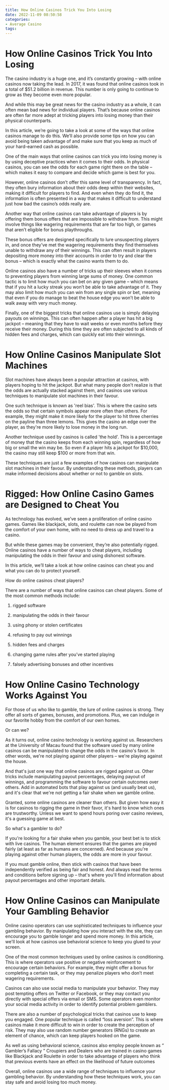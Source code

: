 ```yaml
---
title: How Online Casinos Trick You Into Losing
date: 2022-11-09 08:50:58
categories:
- Average Casino
tags:
---
```



#  How Online Casinos Trick You Into Losing

The casino industry is a huge one, and it’s constantly growing – with online casinos now taking the lead. In 2017, it was found that online casinos took in a total of $51.2 billion in revenue. This number is only going to continue to grow as they become even more popular.

And while this may be great news for the casino industry as a whole, it can often mean bad news for individual players. That’s because online casinos are often far more adept at tricking players into losing money than their physical counterparts.

In this article, we’re going to take a look at some of the ways that online casinos manage to do this. We’ll also provide some tips on how you can avoid being taken advantage of and make sure that you keep as much of your hard-earned cash as possible.

One of the main ways that online casinos can trick you into losing money is by using deceptive practices when it comes to their odds. In physical casinos, you can see the odds for each game right there on the table – which makes it easy to compare and decide which game is best for you.

However, online casinos don’t offer this same level of transparency. In fact, they often bury information about their odds deep within their websites, making it difficult for players to find. And even when they do find it, the information is often presented in a way that makes it difficult to understand just how bad the casino’s odds really are.

Another way that online casinos can take advantage of players is by offering them bonus offers that are impossible to withdraw from. This might involve things like wagering requirements that are far too high, or games that aren’t eligible for bonus playthroughs.

These bonus offers are designed specifically to lure unsuspecting players in, and once they’ve met the wagering requirements they find themselves unable to withdraw any of their winnings. This can often result in players depositing more money into their accounts in order to try and clear the bonus – which is exactly what the casino wants them to do.

Online casinos also have a number of tricks up their sleeves when it comes to preventing players from winning large sums of money. One common tactic is to limit how much you can bet on any given game – which means that if you hit a lucky streak you won’t be able to take advantage of it. They may also limit how much you can win from any single spin or bet, meaning that even if you do manage to beat the house edge you won’t be able to walk away with very much money.

Finally, one of the biggest tricks that online casinos use is simply delaying payouts on winnings. This can often happen after a player has hit a big jackpot – meaning that they have to wait weeks or even months before they receive their money. During this time they are often subjected to all kinds of hidden fees and charges, which can quickly eat into their winnings.

#  How Online Casinos Manipulate Slot Machines

Slot machines have always been a popular attraction at casinos, with players hoping to hit the jackpot. But what many people don't realize is that the odds are actually stacked against them, and casinos use various techniques to manipulate slot machines in their favour.

One such technique is known as 'reel bias'. This is where the casino sets the odds so that certain symbols appear more often than others. For example, they might make it more likely for the player to hit three cherries on the payline than three lemons. This gives the casino an edge over the player, as they're more likely to lose money in the long run.

Another technique used by casinos is called 'the hold'. This is a percentage of money that the casino keeps from each winning spin, regardless of how big or small the win may be. So even if a player hits a jackpot for $10,000, the casino may still keep $100 or more from that win.

These techniques are just a few examples of how casinos can manipulate slot machines in their favour. By understanding these methods, players can make informed decisions about whether or not to gamble on slots.

#  Rigged: How Online Casino Games are Designed to Cheat You

As technology has evolved, we’ve seen a proliferation of online casino games. Games like blackjack, slots, and roulette can now be played from the comfort of your own home, with no need to dress up and travel to a casino.

But while these games may be convenient, they’re also potentially rigged. Online casinos have a number of ways to cheat players, including manipulating the odds in their favour and using dishonest software.

In this article, we’ll take a look at how online casinos can cheat you and what you can do to protect yourself.

How do online casinos cheat players?

There are a number of ways that online casinos can cheat players. Some of the most common methods include:

1. rigged software

2. manipulating the odds in their favour

3. using phony or stolen certificates

4. refusing to pay out winnings

5. hidden fees and charges

6. changing game rules after you’ve started playing

7. falsely advertising bonuses and other incentives

#  How Online Casino Technology Works Against You

For those of us who like to gamble, the lure of online casinos is strong. They offer all sorts of games, bonuses, and promotions. Plus, we can indulge in our favorite hobby from the comfort of our own homes.

Or can we?

As it turns out, online casino technology is working against us. Researchers at the University of Macau found that the software used by many online casinos can be manipulated to change the odds in the casino's favor. In other words, we're not playing against other players – we're playing against the house.

And that's just one way that online casinos are rigged against us. Other tricks include manipulating payout percentages, delaying payout of winnings, and programming the software to favour certain outcomes over others. Add in automated bots that play against us (and usually beat us), and it's clear that we're not getting a fair shake when we gamble online.

Granted, some online casinos are cleaner than others. But given how easy it is for casinos to rigging the game in their favor, it's hard to know which ones are trustworthy. Unless we want to spend hours poring over casino reviews, it's a guessing game at best.

So what's a gambler to do?

If you're looking for a fair shake when you gamble, your best bet is to stick with live casinos. The human element ensures that the games are played fairly (at least as far as humans are concerned). And because you're playing against other human players, the odds are more in your favour.

If you must gamble online, then stick with casinos that have been independently verified as being fair and honest. And always read the terms and conditions before signing up – that's where you'll find information about payout percentages and other important details.

#  How Online Casinos can Manipulate Your Gambling Behavior

Online casino operators can use sophisticated techniques to influence your gambling behavior. By manipulating how you interact with the site, they can encourage you to gamble longer and spend more money. In this article, we'll look at how casinos use behavioral science to keep you glued to your screen.

One of the most common techniques used by online casinos is conditioning. This is where operators use positive or negative reinforcement to encourage certain behaviors. For example, they might offer a bonus for completing a certain task, or they may penalize players who don’t meet wagering requirements.

Casinos can also use social media to manipulate your behavior. They may post tempting offers on Twitter or Facebook, or they may contact you directly with special offers via email or SMS. Some operators even monitor your social media activity in order to identify potential problem gamblers.

There are also a number of psychological tricks that casinos use to keep you engaged. One popular technique is called “loss aversion”. This is where casinos make it more difficult to win in order to create the perception of risk. They may also use random number generators (RNGs) to create an element of chance, which can keep players hooked on the game.

As well as using behavioral science, casinos also employ people known as “ Gambler’s Fallacy ” Croupiers and Dealers who are trained in casino games like Blackjack and Roulette in order to take advantage of players who think that previous events have an effect on the likelihood of future outcomes 

Overall, online casinos use a wide range of techniques to influence your gambling behavior. By understanding how these techniques work, you can stay safe and avoid losing too much money.